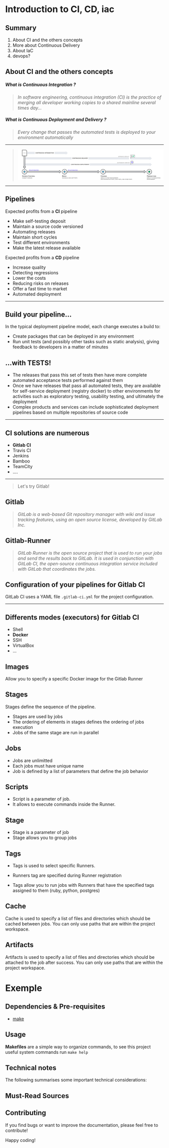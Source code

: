 Introduction to CI, CD, iac
===========================

Summary
-------

1. About CI and the others concepts
2. More about Continuous Delivery
4. About IaC
5. devops?

About CI and the others concepts
-----

##### What is Continuous Integration ?

>  *In software engineering, continuous integration (CI) is the practice of merging all developer working copies to a shared mainline several times day...*

##### What is Continuous Deployment and Delivery ?
> *Every change that passes the automated tests is deployed to your environment automatically*

---

> ![Tooling infra](continuous_integration.png)

---

Pipelines
----

Expected profits from a **CI** pipeline

- Make self-testing deposit
- Maintain a source code versioned
- Automating releases
- Maintain short cycles
- Test different environments
- Make the latest release available

Expected profits from a **CD** pipeline

- Increase quality
- Detecting regressions
- Lower the costs
- Reducing risks on releases
- Offer a fast time to market
- Automated deployment

---

Build your pipeline...
-----

In the typical deployment pipeline model, each change executes a build to:

- Create packages that can be deployed in any environment
- Run unit tests (and possibly other tasks such as static analysis), giving feedback to developers in a matter of minutes

...with TESTS!
----

- The releases that pass this set of tests then have more complete automated acceptance tests performed against them
- Once we have releases that pass all automated tests, they are available for self-service deployment (registry docker) to other environments for activities such as exploratory testing, usability testing, and ultimately the deployment
- Complex products and services can include sophisticated deployment pipelines based on multiple repositories of source code

---

CI solutions are numerous
----

* **Gitlab CI**
* Travis CI
* Jenkins
* Bamboo
* TeamCity
* ....

---

> Let's try Gitlab!

Gitlab
----

> *GitLab is a web-based Git repository manager with wiki and issue tracking features, using an open source license, developed by GitLab Inc.*


Gitlab-Runner
----

> *GitLab Runner is the open source project that is used to run your jobs and send the results back to GitLab. It is used in conjunction with GitLab CI, the open-source continuous integration service included with GitLab that coordinates the jobs.*

Configuration of your pipelines for Gitlab CI
---

GitLab CI uses a YAML file `.gitlab-ci.yml` for the project configuration.

---

Differents modes (executors) for Gitlab CI
----

* Shell
* **Docker**
* SSH
* VirtualBox
* ...

Images
---

Allow you to specify a specific Docker image for the Gitlab Runner

Stages
----

Stages define the sequence of the pipeline.

* Stages are used by jobs
* The ordering of elements in stages defines the ordering of jobs execution
* Jobs of the same stage are run in parallel

Jobs
---

* Jobs are unlimitted
* Each jobs must have unique name
* Job is defined by a list of parameters that define the job behavior

Scripts
---

* Script is a parameter of job.
* It allows to execute commands inside the Runner.

Stage
---

* Stage is a parameter of job
* Stage allows you to group jobs

Tags
---

* Tags is used to select specific Runners.

* Runners tag are specified during Runner registration
* Tags allow you to run jobs with Runners that have the specified tags assigned to them (ruby, python, postgres)

Cache
---

Cache is used to specify a list of files and directories which should be cached between jobs. You can only use paths that are within the project workspace.

Artifacts
----

Artifacts is used to specify a list of files and directories which should be attached to the job after success. You can only use paths that are within the project workspace.

# Exemple

Dependencies & Pre-requisites
-----------------------------

- [make](https://en.wikipedia.org/wiki/Make_(software))

Usage
-----

**Makefiles** are a simple way to organize commands, to see this project useful
system commands run `make help`

Technical notes
---------------

The following summarises some important technical considerations:

Must-Read Sources
-----------------

Contributing
------------

If you find bugs or want to improve the documentation, please feel free to
contribute!

Happy coding!
